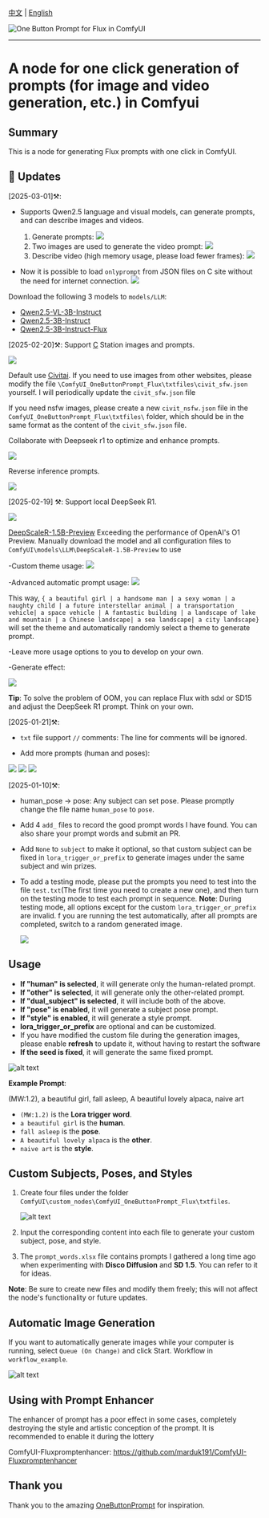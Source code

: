 [中文](README-CN.md) | [English](README.md)

![One Button Prompt for Flux in ComfyUI](https://github.com/billwuhao/ComfyUI_OneButtonPrompt_Flux/blob/master/images/example.png)

---

# A node for one click generation of prompts (for image and video generation, etc.) in Comfyui

## Summary

This is a node for generating Flux prompts with one click in ComfyUI.

## 📣 Updates

[2025-03-01]⚒️: 

- Supports Qwen2.5 language and visual models, can generate prompts, and can describe images and videos.
  1. Generate prompts:
  ![](https://github.com/billwuhao/ComfyUI_OneButtonPrompt_Flux/blob/master/images/3bflux.png)
  2. Two images are used to generate the video prompt:
  ![](https://github.com/billwuhao/ComfyUI_OneButtonPrompt_Flux/blob/master/images/nextimage.png)
  3. Describe video (high memory usage, please load fewer frames):
  ![](https://github.com/billwuhao/ComfyUI_OneButtonPrompt_Flux/blob/master/images/video3b.png)

- Now it is possible to load `onlyprompt` from JSON files on C site without the need for internet connection.
  ![](https://github.com/billwuhao/ComfyUI_OneButtonPrompt_Flux/blob/master/images/onlyprompt.png)

Download the following 3 models to `models/LLM`:
- [Qwen2.5-VL-3B-Instruct](https://huggingface.co/Qwen/Qwen2.5-VL-3B-Instruct)
- [Qwen2.5-3B-Instruct](https://huggingface.co/Qwen/Qwen2.5-3B-Instruct)
- [Qwen2.5-3B-Instruct-Flux](https://huggingface.co/mrkrak3n/Qwen2.5-3B-Instruct-Flux)

[2025-02-20]⚒️: Support [C](https://civitai.com/images) Station images and prompts.

![](https://github.com/billwuhao/ComfyUI_OneButtonPrompt_Flux/blob/master/images/2025-02-23_00-40-23.png)

Default use [Civitai](https://civitai.com/images). If you need to use images from other websites, please modify the file `\ComfyUI_OneButtonPrompt_Flux\txtfiles\civit_sfw.json` yourself. I will periodically update the `civit_sfw.json` file

If you need nsfw images, please create a new `civit_nsfw.json` file in the `ComfyUI_OneButtonPrompt_Flux\txtfiles\` folder, which should be in the same format as the content of the `civit_sfw.json` file.

Collaborate with Deepseek r1 to optimize and enhance prompts.

![](https://github.com/billwuhao/ComfyUI_OneButtonPrompt_Flux/blob/master/images/2025-02-23_01-14-08.png)

Reverse inference prompts.

![](https://github.com/billwuhao/ComfyUI_OneButtonPrompt_Flux/blob/master/images/2025-02-23_01-37-50.png)

[2025-02-19] ⚒️: Support local DeepSeek R1.

![](https://github.com/billwuhao/ComfyUI_OneButtonPrompt_Flux/blob/master/images/2025-02-19_10-32-16.png)

[DeepScaleR-1.5B-Preview](https://hf-mirror.com/agentica-org/DeepScaleR-1.5B-Preview) Exceeding the performance of OpenAI's O1 Preview. Manually download the model and all configuration files to `ComfyUI\models\LLM\DeepScaleR-1.5B-Preview` to use

-Custom theme usage:
![](https://github.com/billwuhao/ComfyUI_OneButtonPrompt_Flux/blob/master/images/2025-02-19_19-22-49.png)

-Advanced automatic prompt usage:
![](https://github.com/billwuhao/ComfyUI_OneButtonPrompt_Flux/blob/master/images/2025-02-19_19-19-26.png)

This way, `{ a beautiful girl | a handsome man | a sexy woman | a naughty child | a future interstellar animal | a transportation  vehicle| a space vehicle | A fantastic building | a landscape of lake and mountain | a Chinese landscape| a sea landscape| a city landscape}` will set the theme and automatically randomly select a theme to generate prompt.

-Leave more usage options to you to develop on your own.

-Generate effect:

![](https://github.com/billwuhao/ComfyUI_OneButtonPrompt_Flux/blob/master/images/2025-02-19_20-00-01.png)

**Tip**: To solve the problem of OOM, you can replace Flux with sdxl or SD15 and adjust the DeepSeek R1 prompt. Think on your own.

[2025-01-21]⚒️: 

- `txt` file support `//` comments: The line for comments will be ignored.

- Add more prompts (human and poses):

![](https://github.com/billwuhao/ComfyUI_OneButtonPrompt_Flux/blob/master/images/2025-01-25_22-47-23.png)
![](https://github.com/billwuhao/ComfyUI_OneButtonPrompt_Flux/blob/master/images/2025-01-25_22-49-40.png)
![](https://github.com/billwuhao/ComfyUI_OneButtonPrompt_Flux/blob/master/images/2025-01-25_22-58-00.png)

[2025-01-10]⚒️: 

- human_pose → pose: Any subject can set pose. Please promptly change the file name `human_pose` to `pose`.

- Add 4 `add_` files to record the good prompt words I have found. You can also share your prompt words and submit an PR.

- Add `None` to `subject` to make it optional, so that custom subject can be fixed in `lora_trigger_or_prefix` to generate images under the same subject and win prizes.

- To add a testing mode, please put the prompts you need to test into the file `test.txt`(The first time you need to create a new one), and then turn on the testing mode to test each prompt in sequence. **Note**: During testing mode, all options except for the custom `lora_trigger_or_prefix` are invalid. f you are running the test automatically, after all prompts are completed, switch to a random generated image.

  ![](https://github.com/billwuhao/ComfyUI_OneButtonPrompt_Flux/blob/master/images/2025-01-10_12-07-54.png)

## Usage

- **If "human" is selected**, it will generate only the human-related prompt.
- **If "other" is selected**, it will generate only the other-related prompt.
- **If "dual_subject" is selected**, it will include both of the above.
- **If "pose" is enabled**, it will generate a subject pose prompt.
- **If "style" is enabled**, it will generate a style prompt.
- **lora_trigger_or_prefix** are optional and can be customized.
- If you have modified the custom file during the generation images, please enable **refresh** to update it, without having to restart the software
- **If the seed is fixed**, it will generate the same fixed prompt.

![alt text](https://github.com/billwuhao/ComfyUI_OneButtonPrompt_Flux/blob/master/images/image-1.png)

**Example Prompt**:  

(MW:1.2), a beautiful girl, fall asleep, A beautiful lovely alpaca, naive art

- `(MW:1.2)` is the **Lora trigger word**.
- `a beautiful girl` is the **human**.
- `fall asleep` is the **pose**.
- `A beautiful lovely alpaca` is the **other**.
- `naive art` is the **style**.

## Custom Subjects, Poses, and Styles

1. Create four files under the folder `ComfyUI\custom_nodes\ComfyUI_OneButtonPrompt_Flux\txtfiles`.

   ![alt text](https://github.com/billwuhao/ComfyUI_OneButtonPrompt_Flux/blob/master/images/image.png)

2. Input the corresponding content into each file to generate your custom subject, pose, and style.

3. The `prompt_words.xlsx` file contains prompts I gathered a long time ago when experimenting with **Disco Diffusion** and **SD 1.5**. You can refer to it for ideas.

**Note**: Be sure to create new files and modify them freely; this will not affect the node's functionality or future updates.

## Automatic Image Generation

If you want to automatically generate images while your computer is running, select `Queue (On Change)` and click Start. Workflow in `workflow_example`.

![alt text](https://github.com/billwuhao/ComfyUI_OneButtonPrompt_Flux/blob/master/images/image-2.png)

## Using with Prompt Enhancer

The enhancer of prompt has a poor effect in some cases, completely destroying the style and artistic conception of the prompt. It is recommended to enable it during the lottery

ComfyUI-Fluxpromptenhancer: https://github.com/marduk191/ComfyUI-Fluxpromptenhancer

## Thank you

Thank you to the amazing [OneButtonPrompt](https://github.com/AIrjen/OneButtonPrompt) for inspiration.
